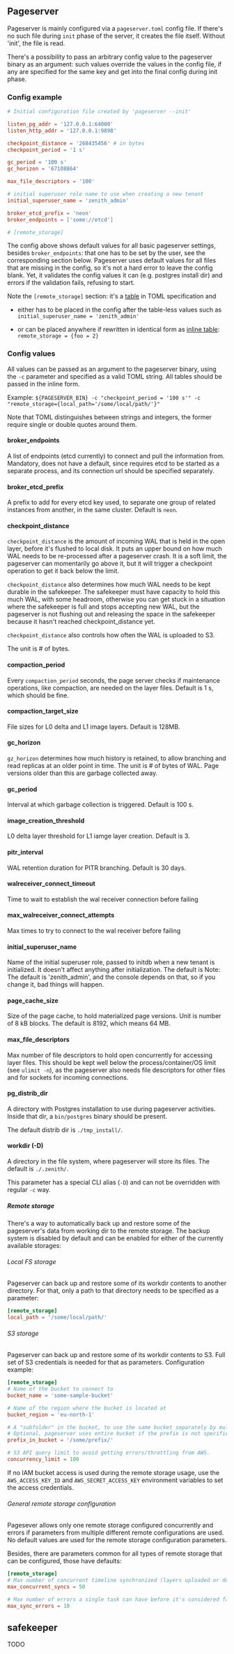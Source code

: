 ## Pageserver

Pageserver is mainly configured via a `pageserver.toml` config file.
If there's no such file during `init` phase of the server, it creates the file itself. Without 'init', the file is read.

There's a possibility to pass an arbitrary config value to the pageserver binary as an argument: such values override
the values in the config file, if any are specified for the same key and get into the final config during init phase.

### Config example

```toml
# Initial configuration file created by 'pageserver --init'

listen_pg_addr = '127.0.0.1:64000'
listen_http_addr = '127.0.0.1:9898'

checkpoint_distance = '268435456' # in bytes
checkpoint_period = '1 s'

gc_period = '100 s'
gc_horizon = '67108864'

max_file_descriptors = '100'

# initial superuser role name to use when creating a new tenant
initial_superuser_name = 'zenith_admin'

broker_etcd_prefix = 'neon'
broker_endpoints = ['some://etcd']

# [remote_storage]
```

The config above shows default values for all basic pageserver settings, besides `broker_endpoints`: that one has to be set by the user, 
see the corresponding section below.
Pageserver uses default values for all files that are missing in the config, so it's not a hard error to leave the config blank.
Yet, it validates the config values it can (e.g. postgres install dir) and errors if the validation fails, refusing to start.

Note the `[remote_storage]` section: it's a [table](https://toml.io/en/v1.0.0#table) in TOML specification and

- either has to be placed in the config after the table-less values such as `initial_superuser_name = 'zenith_admin'`

- or can be placed anywhere if rewritten in identical form as [inline table](https://toml.io/en/v1.0.0#inline-table): `remote_storage = {foo = 2}`

### Config values

All values can be passed as an argument to the pageserver binary, using the `-c` parameter and specified as a valid TOML string. All tables should be passed in the inline form.

Example: `${PAGESERVER_BIN} -c "checkpoint_period = '100 s'" -c "remote_storage={local_path='/some/local/path/'}"`

Note that TOML distinguishes between strings and integers, the former require single or double quotes around them.

#### broker_endpoints

A list of endpoints (etcd currently) to connect and pull the information from.
Mandatory, does not have a default, since requires etcd to be started as a separate process,
and its connection url should be specified separately. 

#### broker_etcd_prefix

A prefix to add for every etcd key used, to separate one group of related instances from another, in the same cluster.
Default is `neon`.

#### checkpoint_distance

`checkpoint_distance` is the amount of incoming WAL that is held in
the open layer, before it's flushed to local disk. It puts an upper
bound on how much WAL needs to be re-processed after a pageserver
crash. It is a soft limit, the pageserver can momentarily go above it,
but it will trigger a checkpoint operation to get it back below the
limit.

`checkpoint_distance` also determines how much WAL needs to be kept
durable in the safekeeper. The safekeeper must have capacity to hold
this much WAL, with some headroom, otherwise you can get stuck in a
situation where the safekeeper is full and stops accepting new WAL,
but the pageserver is not flushing out and releasing the space in the
safekeeper because it hasn't reached checkpoint_distance yet.

`checkpoint_distance` also controls how often the WAL is uploaded to
S3.

The unit is # of bytes.

#### compaction_period

Every `compaction_period` seconds, the page server checks if
maintenance operations, like compaction, are needed on the layer
files. Default is 1 s, which should be fine.

#### compaction_target_size

File sizes for L0 delta and L1 image layers. Default is 128MB.

#### gc_horizon

`gz_horizon` determines how much history is retained, to allow
branching and read replicas at an older point in time. The unit is #
of bytes of WAL. Page versions older than this are garbage collected
away.

#### gc_period

Interval at which garbage collection is triggered. Default is 100 s.

#### image_creation_threshold

L0 delta layer threshold for L1 iamge layer creation. Default is 3.

#### pitr_interval

WAL retention duration for PITR branching. Default is 30 days.

#### walreceiver_connect_timeout

Time to wait to establish the wal receiver connection before failing

#### max_walreceiver_connect_attempts

Max times to try to connect to the wal receiver before failing

#### initial_superuser_name

Name of the initial superuser role, passed to initdb when a new tenant
is initialized. It doesn't affect anything after initialization. The
default is Note: The default is 'zenith_admin', and the console
depends on that, so if you change it, bad things will happen.

#### page_cache_size

Size of the page cache, to hold materialized page versions. Unit is
number of 8 kB blocks. The default is 8192, which means 64 MB.

#### max_file_descriptors

Max number of file descriptors to hold open concurrently for accessing
layer files. This should be kept well below the process/container/OS
limit (see `ulimit -n`), as the pageserver also needs file descriptors
for other files and for sockets for incoming connections.

#### pg_distrib_dir

A directory with Postgres installation to use during pageserver activities.
Inside that dir, a `bin/postgres` binary should be present.

The default distrib dir is `./tmp_install/`.

#### workdir (-D)

A directory in the file system, where pageserver will store its files.
The default is `./.zenith/`.

This parameter has a special CLI alias (`-D`) and can not be overridden with regular `-c` way.

##### Remote storage

There's a way to automatically back up and restore some of the pageserver's data from working dir to the remote storage.
The backup system is disabled by default and can be enabled for either of the currently available storages:

###### Local FS storage

Pageserver can back up and restore some of its workdir contents to another directory.
For that, only a path to that directory needs to be specified as a parameter:

```toml
[remote_storage]
local_path = '/some/local/path/'
```

###### S3 storage

Pageserver can back up and restore some of its workdir contents to S3.
Full set of S3 credentials is needed for that as parameters.
Configuration example:

```toml
[remote_storage]
# Name of the bucket to connect to
bucket_name = 'some-sample-bucket'

# Name of the region where the bucket is located at
bucket_region = 'eu-north-1'

# A "subfolder" in the bucket, to use the same bucket separately by multiple pageservers at once.
# Optional, pageserver uses entire bucket if the prefix is not specified.
prefix_in_bucket = '/some/prefix/'

# S3 API query limit to avoid getting errors/throttling from AWS.
concurrency_limit = 100
```

If no IAM bucket access is used during the remote storage usage, use the `AWS_ACCESS_KEY_ID` and `AWS_SECRET_ACCESS_KEY` environment variables to set the access credentials.

###### General remote storage configuration

Pagesever allows only one remote storage configured concurrently and errors if parameters from multiple different remote configurations are used.
No default values are used for the remote storage configuration parameters.

Besides, there are parameters common for all types of remote storage that can be configured, those have defaults:

```toml
[remote_storage]
# Max number of concurrent timeline synchronized (layers uploaded or downloaded) with the remote storage at the same time.
max_concurrent_syncs = 50

# Max number of errors a single task can have before it's considered failed and not attempted to run anymore.
max_sync_errors = 10
```

## safekeeper

TODO
